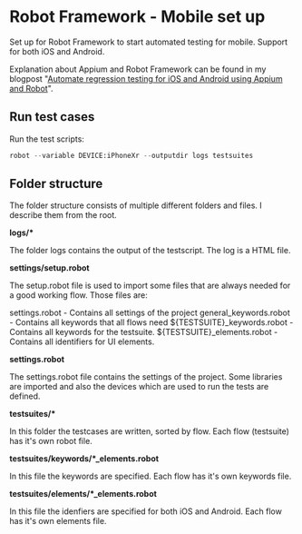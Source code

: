 # Robot Framework - Mobile set up
Set up for Robot Framework to start automated testing for mobile. Support for both iOS and Android. 

Explanation about Appium and Robot Framework can be found in my blogpost "[Automate regression testing for iOS and Android using Appium and Robot](https://zonneveld.dev/)".

## Run test cases
Run the test scripts:
```python
robot --variable DEVICE:iPhoneXr --outputdir logs testsuites
```

## Folder structure
The folder structure consists of multiple different folders and files. I describe them from the root.

**logs/\***

The folder logs contains the output of the testscript. The log is a HTML file.

**settings/setup.robot**

The setup.robot file is used to import some files that are always needed for a good working flow. Those files are:

settings.robot - Contains all settings of the project
general_keywords.robot - Contains all keywords that all flows need
${TESTSUITE}_keywords.robot - Contains all keywords for the testsuite. 
${TESTSUITE}_elements.robot - Contains all identifiers for UI elements.

**settings.robot**

The settings.robot file contains the settings of the project. Some libraries are imported and also the devices which are used to run the tests are defined.

**testsuites/\***

In this folder the testcases are written, sorted by flow. Each flow (testsuite) has it's own robot file.

**testsuites/keywords/*_elements.robot**

In this file the keywords are specified. Each flow has it's own keywords file.

**testsuites/elements/*_elements.robot**

In this file the idenfiers are specified for both iOS and Android. Each flow has it's own elements file.